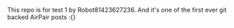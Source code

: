 This repo is for test 1 by Robot81423627236. And it's one of the first ever git backed AirPair posts :{}